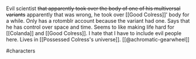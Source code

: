Evil scientist ~~that apparently took over the body of one of his multiversal variants~~ apparently that was wrong, he took over [[Good Colress]]' body for a while. Only has a rotomblr account because the variant had one. Says that he has control over space and time. Seems to like making life hard for [[Colanda]] and [[Good Colress]]. I hate that I have to include evil people here. Lives in [[Possessed Colress's universe]]. [[@achromatic-gearwheel]]

#characters 